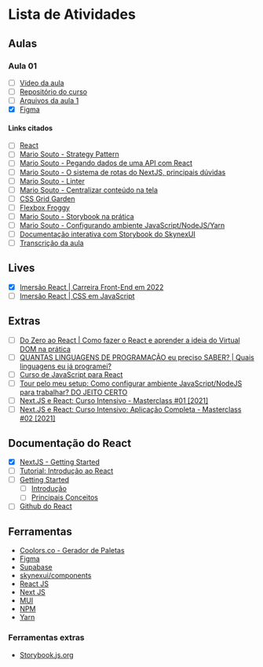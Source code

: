 # Lista de Atividades

## Aulas

### Aula 01

- [ ] [Vídeo da aula](https://www.alura.com.br/imersao-react/aula01-react-aluracord)
- [ ] [Repositório do curso](https://github.com/alura-challenges/aluracord-matrix)
- [ ] [Arquivos da aula 1](https://github.com/alura-challenges/aluracord-matrix/pull/1/files)
- [x] [Figma](https://www.figma.com/file/X5kVg1hNCajiV73ah7iyPz/Imers%C3%A3o-React---Aluracord---Matrix?node-id=2%3A169)

#### Links citados

- [ ] [React](https://pt-br.reactjs.org/docs/create-a-new-react-app.html#recommended-toolchains)
- [ ] [Mario Souto - Strategy Pattern](https://www.youtube.com/watch?v=S-jqd6WZ7M0)
- [ ] [Mario Souto - Pegando dados de uma API com React](https://www.youtube.com/watch?v=85vJXFpXLQw)
- [ ] [Mario Souto - O sistema de rotas do NextJS, principais dúvidas](https://www.youtube.com/watch?v=-kVnp3fg-v4)
- [ ] [Mario Souto - Linter](https://www.youtube.com/watch?v=yMRSDdifGW8)
- [ ] [Mario Souto - Centralizar conteúdo na tela](https://www.youtube.com/watch?v=Cu-HP-gvggg)
- [ ] [CSS Grid Garden](https://cssgridgarden.com/)
- [ ] [Flexbox Froggy](https://flexboxfroggy.com/)
- [ ] [Mario Souto - Storybook na prática](https://www.youtube.com/watch?v=R41_Qedrzik&t=7s)
- [ ] [Mario Souto - Configurando ambiente JavaScript/NodeJS/Yarn](https://www.youtube.com/watch?v=GIz71YGzwP4)
- [ ] [Documentação interativa com Storybook do SkynexUI](https://storybook.skynexui.dev/?path=/story/components-box--box-component)
- [ ] [Transcrição da aula](https://github.com/neforodrigo/imersao_react_2022/blob/main/imersao_react_aula01.md)

## Lives

- [x] [Imersão React | Carreira Front-End em 2022](https://www.youtube.com/watch?v=HXkDb5pnMRQ)
- [ ] [Imersão React | CSS em JavaScript](https://www.youtube.com/watch?v=f_i3pEna5xU)

## Extras

- [ ] [Do Zero ao React | Como fazer o React e aprender a ideia do Virtual DOM na prática](https://www.youtube.com/watch?v=5MzOCxSWrrc)
- [ ] [QUANTAS LINGUAGENS DE PROGRAMAÇÃO eu preciso SABER? | Quais linguagens eu já programei?](https://www.youtube.com/watch?v=FDQbzP7PBiw)
- [ ] [Curso de JavaScript para React](https://www.youtube.com/playlist?list=PLirko8T4cEmzWZVn_ZKQbfDOuCnSZJ4va)
- [ ] [Tour pelo meu setup: Como configurar ambiente JavaScript/NodeJS para trabalhar? DO JEITO CERTO](https://www.youtube.com/watch?v=GIz71YGzwP4)
- [ ] [Next.JS e React: Curso Intensivo - Masterclass #01 [2021]](https://www.youtube.com/watch?v=PHKaJlAeNLk)
- [ ] [Next.JS e React: Curso Intensivo: Aplicação Completa - Masterclass #02 [2021]](https://www.youtube.com/watch?v=HJN5rX-3SDM)

## Documentação do React

- [x] [NextJS - Getting Started](https://nextjs.org/docs/getting-started)
- [ ] [Tutorial: Introdução ao React](https://pt-br.reactjs.org/tutorial/tutorial.html)
- [ ] [Getting Started](https://pt-br.reactjs.org/docs/getting-started.html)
    - [ ] [Introdução](https://pt-br.reactjs.org/docs/getting-started.html)
    - [ ] [Principais Conceitos](https://pt-br.reactjs.org/docs/hello-world.html)
- [ ] [Github do React](https://github.com/facebook/react)

## Ferramentas

- [Coolors.co - Gerador de Paletas](https://coolors.co/)
- [Figma](https://www.figma.com/)
- [Supabase](https://app.supabase.io/#)
- [skynexui/components](https://github.com/skynexui/components)
- [React JS](https://pt-br.reactjs.org/)
- [Next JS](https://nextjs.org/)
- [MUI](https://mui.com/pt/)
- [NPM](https://www.npmjs.com/)
- [Yarn](https://yarnpkg.com/)

### Ferramentas extras

- [Storybook.js.org](https://storybook.js.org/)
